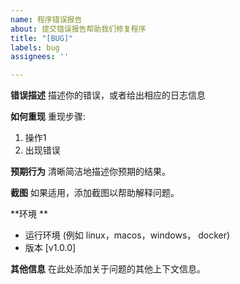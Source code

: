 ```yaml
---
name: 程序错误报告
about: 提交错误报告帮助我们修复程序
title: "[BUG]"
labels: bug
assignees: ''

---
```


**错误描述**
描述你的错误，或者给出相应的日志信息

**如何重现**
重现步骤: 
1. 操作1
2. 出现错误

**预期行为**
清晰简洁地描述你预期的结果。

**截图**
如果适用，添加截图以帮助解释问题。

**环境 **
 - 运行环境 (例如 linux，macos，windows， docker)
 - 版本 [v1.0.0]


**其他信息**
在此处添加关于问题的其他上下文信息。
